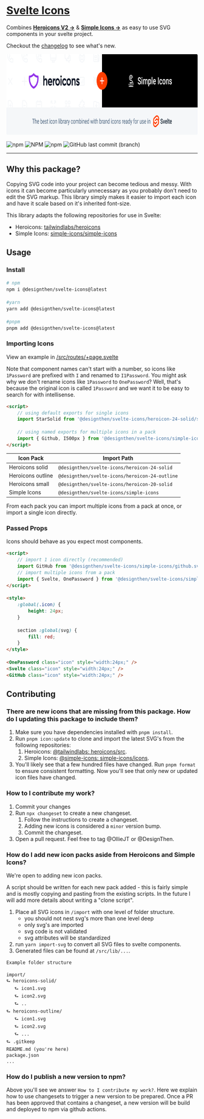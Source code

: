 # [Svelte Icons](https://www.npmjs.com/package/@designthen/svelte-icons)

Combines <a href="https://heroicons.com"><strong>Heroicons V2 &rarr;</strong></a> & <a href="https://simpleicons.org/"><strong>Simple Icons &rarr;</strong></a> as easy to use SVG components in your svelte project.

Checkout the <a href="https://github.com/DesignThen/svelte-icons/blob/main/CHANGELOG.md">changelog</a> to see what's new.

<p align="center">
  <img src="https://github.com/designthen/svelte-icons/blob/main/static/banner.png?raw=true" alt="Heroicons + Simple icons, The best icon library combined with brand icons ready for use in Svelte." width="830" height="212">
</p>

![npm](https://img.shields.io/npm/v/@designthen/svelte-icons?style=for-the-badge) ![NPM](https://img.shields.io/npm/l/@designthen/svelte-icons?style=for-the-badge) ![npm](https://img.shields.io/npm/dt/@designthen/svelte-icons?style=for-the-badge) ![GitHub last commit (branch)](https://img.shields.io/github/last-commit/DesignThen/svelte-icons/main?style=for-the-badge)

---

## Why this package?

Copying SVG code into your project can become tedious and messy. With icons it can become particularly unnecessary as you probably don't need to edit the SVG markup. This library simply makes it easier to import each icon and have it scale based on it's inherited font-size.

This library adapts the following repositories for use in Svelte:

- Heroicons: [tailwindlabs/heroicons](https://github.com/tailwindlabs/heroicons)
- Simple Icons: [simple-icons/simple-icons](https://github.com/simple-icons/simple-icons)

## Usage

### Install

```bash
# npm
npm i @designthen/svelte-icons@latest

#yarn
yarn add @designthen/svelte-icons@latest

#pnpm
pnpm add @designthen/svelte-icons@latest
```

### Importing Icons

View an example in [/src/routes/+page.svelte](https://github.com/DesignThen/svelte-icons/blob/main/src/routes/%2Bpage.svelte)

Note that component names can't start with a number, so icons like `1Password` are prefixed with `I` and renamed to `I1Password`. You might ask why we don't rename icons like `1Password` to `OnePassword`? Well, that's because the original icon is called `1Password` and we want it to be easy to search for with intellisense.

```html
<script>
	// using default exports for single icons
	import StarSolid from '@designthen/svelte-icons/heroicon-24-solid/star-solid';

	// using named exports for multiple icons in a pack
	import { Github, I500px } from '@designthen/svelte-icons/simple-icons';
</script>
```

| Icon Pack         | Import Path                                    |
| ----------------- | ---------------------------------------------- |
| Heroicons solid   | `@designthen/svelte-icons/heroicon-24-solid`   |
| Heroicons outline | `@designthen/svelte-icons/heroicon-24-outline` |
| Heroicons small   | `@designthen/svelte-icons/heroicon-20-solid`   |
| Simple Icons      | `@designthen/svelte-icons/simple-icons`        |

From each pack you can import multiple icons from a pack at once, or import a single icon directly.

### Passed Props

Icons should behave as you expect most components.

```html
<script>
	// import 1 icon directly (recommended)
	import GitHub from '@designthen/svelte-icons/simple-icons/github.svelte';
	// import multiple icons from a pack
	import { Svelte, OnePassword } from '@designthen/svelte-icons/simple-icons';
</script>

<style>
	:global(.icon) {
		height: 24px;
	}

	section :global(svg) {
		fill: red;
	}
</style>

<OnePassword class="icon" style="width:24px;" />
<Svelte class="icon" style="width:24px;" />
<GitHub class="icon" style="width:24px;" />
```

## Contributing

### There are new icons that are missing from this package. How do I updating this package to include them?

1. Make sure you have dependencies installed with `pnpm install`.
2. Run `pnpm icon:update` to clone and import the latest SVG's from the following repositories:
   1. Heroicons: [@tailwindlabs: heroicons/src](https://github.com/tailwindlabs/heroicons/tree/master/src).
   2. Simple Icons: [@simple-icons: simple-icons/icons](https://github.com/simple-icons/simple-icons/tree/develop/icons).
3. You'll likely see that a few hundred files have changed. Run `pnpm format` to ensure consistent formatting. Now you'll see that only new or updated icon files have changed.

### How to I contribute my work?

1. Commit your changes
2. Run `npx changeset` to create a new changeset.
   1. Follow the instructions to create a changeset.
   2. Adding new icons is considered a `minor` version bump.
   3. Commit the changeset.
3. Open a pull request. Feel free to tag @OllieJT or @DesignThen.

### How do I add new icon packs aside from Heroicons and Simple Icons?

We're open to adding new icon packs.

A script should be written for each new pack added - this is fairly simple and is mostly copying and pasting from the existing scripts. In the future I will add more details about writing a "clone script".

1. Place all SVG icons in `/import` with one level of folder structure.
   - you should not nest svg's more than one level deep
   - only svg's are imported
   - svg code is not validated
   - svg attributes will be standardized
2. run `yarn import-svg` to convert all SVG files to svelte components.
3. Generated files can be found at `/src/lib/...`.

```
Example folder structure

import/
⮑ heroicons-solid/
   ⮑ icon1.svg
   ⮑ icon2.svg
   ⮑ ..
⮑ heroicons-outline/
   ⮑ icon1.svg
   ⮑ icon2.svg
   ⮑ ...
⮑ .gitkeep
README.md (you're here)
package.json
...
```

### How do I publish a new version to npm?

Above you'll see we answer `How to I contribute my work?`. Here we explain how to use changesets to trigger a new version to be prepared. Once a PR has been approved that contains a changeset, a new version will be build and deployed to npm via github actions.
